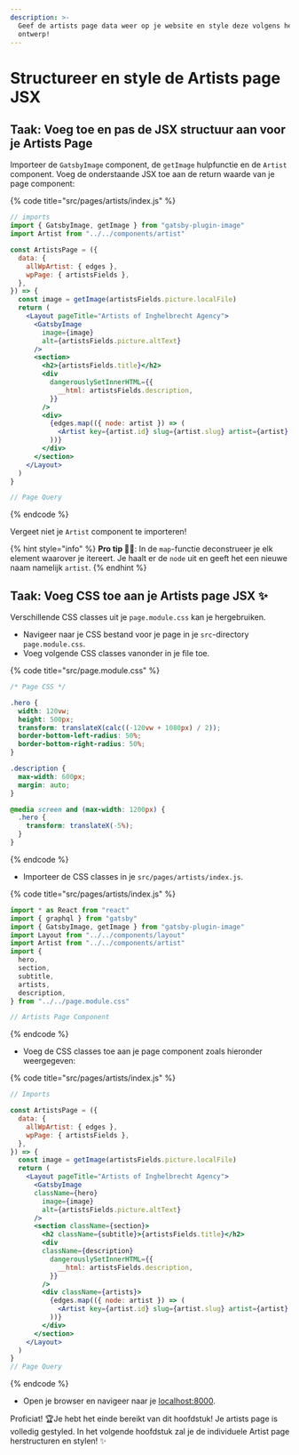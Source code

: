 ```yaml
---
description: >-
  Geef de artists page data weer op je website en style deze volgens het
  ontwerp!
---
```


# Structureer en style de Artists page JSX

## Taak: Voeg toe en pas de JSX structuur aan voor je Artists Page

Importeer de `GatsbyImage` component, de `getImage` hulpfunctie en de `Artist` component. Voeg de onderstaande JSX toe aan de return waarde van je page component:

{% code title="src/pages/artists/index.js" %}
```jsx
// imports
import { GatsbyImage, getImage } from "gatsby-plugin-image"
import Artist from "../../components/artist"

const ArtistsPage = ({
  data: {
    allWpArtist: { edges },
    wpPage: { artistsFields },
  },
}) => {
  const image = getImage(artistsFields.picture.localFile)
  return (
    <Layout pageTitle="Artists of Inghelbrecht Agency">
      <GatsbyImage
        image={image}
        alt={artistsFields.picture.altText}
      />
      <section>
        <h2>{artistsFields.title}</h2>
        <div
          dangerouslySetInnerHTML={{
            __html: artistsFields.description,
          }}
        />
        <div>
          {edges.map(({ node: artist }) => (
            <Artist key={artist.id} slug={artist.slug} artist={artist} />
          ))}
        </div>
      </section>
    </Layout>
  )
}

// Page Query
```
{% endcode %}

Vergeet niet je `Artist` component te importeren!

{% hint style="info" %}
**Pro tip 🧙‍♂**: In de `map`-functie deconstrueer je elk element waarover je itereert. Je haalt er de `node` uit en geeft het een nieuwe naam namelijk `artist`.
{% endhint %}

## Taak: Voeg CSS toe aan je Artists page JSX  ✨

Verschillende CSS classes uit je `page.module.css` kan je hergebruiken.

* Navigeer naar je CSS bestand voor je page in je `src`-directory `page.module.css`.
* Voeg volgende CSS classes vanonder in je file toe.

{% code title="src/page.module.css" %}
```css
/* Page CSS */

.hero {
  width: 120vw;
  height: 500px;
  transform: translateX(calc((-120vw + 1080px) / 2));
  border-bottom-left-radius: 50%;
  border-bottom-right-radius: 50%;
}

.description {
  max-width: 600px;
  margin: auto;
}

@media screen and (max-width: 1200px) {
  .hero {
    transform: translateX(-5%);
  }
}
```
{% endcode %}

* Importeer de CSS classes in je `src/pages/artists/index.js`.

{% code title="src/pages/artists/index.js" %}
```jsx
import * as React from "react"
import { graphql } from "gatsby"
import { GatsbyImage, getImage } from "gatsby-plugin-image"
import Layout from "../../components/layout"
import Artist from "../../components/artist"
import {
  hero,
  section,
  subtitle,
  artists,
  description,
} from "../../page.module.css"

// Artists Page Component
```
{% endcode %}

* Voeg de CSS classes toe aan je page component zoals hieronder weergegeven:

{% code title="src/pages/artists/index.js" %}
```jsx
// Imports

const ArtistsPage = ({
  data: {
    allWpArtist: { edges },
    wpPage: { artistsFields },
  },
}) => {
  const image = getImage(artistsFields.picture.localFile)
  return (
    <Layout pageTitle="Artists of Inghelbrecht Agency">
      <GatsbyImage
      className={hero} 
        image={image}
        alt={artistsFields.picture.altText}
      />
      <section className={section}>
        <h2 className={subtitle}>{artistsFields.title}</h2>
        <div
        className={description}
          dangerouslySetInnerHTML={{
            __html: artistsFields.description,
          }}
        />
        <div className={artists}>
          {edges.map(({ node: artist }) => (
            <Artist key={artist.id} slug={artist.slug} artist={artist} />
          ))}
        </div>
      </section>
    </Layout>
  )
}
// Page Query
```
{% endcode %}

* Open je browser en navigeer naar je [localhost:8000](http://localhost:8000).

Proficiat! 🏆Je hebt het einde bereikt van dit hoofdstuk! Je artists page is volledig gestyled. In het volgende hoofdstuk zal je de individuele Artist page herstructuren en stylen! ✨
